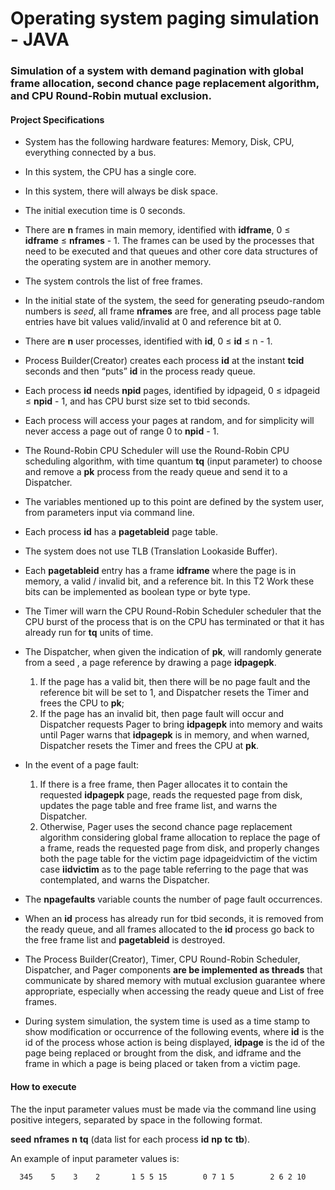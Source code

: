 # Operating system paging simulation - JAVA

### Simulation of a system with demand pagination with global frame allocation, second chance page replacement algorithm, and CPU Round-Robin mutual exclusion.




#### Project Specifications

- System has the following hardware features: Memory, Disk, CPU, everything connected by a bus.

- In this system, the CPU has a single core.

- In this system, there will always be disk space.

- The initial execution time is 0 seconds.

- There are **n** frames in main memory, identified with **idframe**, 0 ≤ **idframe** ≤ **nframes** - 1. The frames can be used by the processes that need to be executed and that queues and other core data structures of the operating system are in another memory.

- The system controls the list of free frames.

- In the initial state of the system, the seed for generating pseudo-random numbers is *seed*, all frame **nframes** are free, and all process page table entries have bit values valid/invalid at 0 and reference bit at 0.

- There are **n** user processes, identified with **id**, 0 ≤ **id** ≤ n - 1.

- Process Builder(Creator) creates each process **id** at the instant **tcid** seconds and then “puts” **id** in the process ready queue.

- Each process **id** needs **npid** pages, identified by idpageid, 0 ≤ idpageid ≤ **npid** - 1, and has CPU burst size set to tbid seconds.

- Each process will access your pages at random, and for simplicity will never access a page out of range 0 to **npid** - 1.

- The Round-Robin CPU Scheduler will use the Round-Robin CPU scheduling algorithm, with time quantum **tq** (input parameter) to choose and remove a **pk** process from the ready queue and send it to a Dispatcher.

- The variables mentioned up to this point are defined by the system user, from parameters input via command line.

- Each process **id** has a **pagetableid** page table.

- The system does not use TLB (Translation Lookaside Buffer).

- Each **pagetableid** entry has a frame **idframe** where the page is in memory, a valid / invalid bit, and a reference bit. In this T2 Work these bits can be implemented as boolean type or byte type.

- The Timer will warn the CPU Round-Robin Scheduler scheduler that the CPU burst of the process that is on the CPU has terminated or that it has already run for **tq** units of time.

- The Dispatcher, when given the indication of **pk**, will randomly generate from a seed , a page reference by drawing a page **idpagepk**.
    1. If the page has a valid bit, then there will be no page fault and the reference bit will be set to 1, and Dispatcher resets the Timer and frees the CPU to **pk**;
    2. If the page has an invalid bit, then page fault will occur and Dispatcher requests Pager to bring **idpagepk** into memory and waits until Pager warns that **idpagepk** is in memory, and when warned, Dispatcher resets the Timer and frees the CPU at **pk**.


- In the event of a page fault:
    1. If there is a free frame, then Pager allocates it to contain the requested **idpagepk** page, reads the requested page from disk, updates the page table and free frame list, and warns the Dispatcher.
    2. Otherwise, Pager uses the second chance page replacement algorithm considering global frame allocation to replace the page of a frame, reads the requested page from disk, and properly changes both the page table for the victim page idpageidvictim of the victim case **iidvictim** as to the page table referring to the page that was contemplated, and warns the Dispatcher.
 
- The **npagefaults** variable counts the number of page fault occurrences.

- When an **id** process has already run for tbid seconds, it is removed from the ready queue, and all frames allocated to the **id** process go back to the free frame list and **pagetableid** is destroyed.

- The Process Builder(Creator), Timer, CPU Round-Robin Scheduler, Dispatcher, and Pager components **are be implemented as threads** that communicate by shared memory with mutual exclusion guarantee where appropriate, especially when accessing the ready queue and List of free frames.

- During system simulation, the system time is used as a time stamp to show modification or occurrence of the following events, where **id** is the id of the process whose action is being displayed, **idpage** is the id of the page being replaced or brought from the disk, and idframe and the frame in which a page is being placed or taken from a victim page.

#### How to execute

The the input parameter values must be made via the command line using positive integers, separated by space in the following format.

  __seed__ __nframes__ __n__ __tq__ (data list for each process __id__ __np__ __tc__ __tb__).

An example of input parameter values is:

      345    5    3    2       1 5 5 15        0 7 1 5        2 6 2 10
